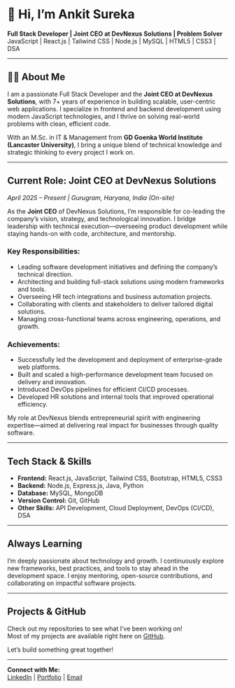 # 👋 Hi, I’m Ankit Sureka

 **Full Stack Developer | Joint CEO at DevNexus Solutions | Problem Solver**  
 JavaScript | React.js | Tailwind CSS | Node.js | MySQL | HTML5 | CSS3 | DSA

---

## 🧑‍💼 About Me

I am a passionate Full Stack Developer and the **Joint CEO at DevNexus Solutions**, with 7+ years of experience in building scalable, user-centric web applications. I specialize in frontend and backend development using modern JavaScript technologies, and I thrive on solving real-world problems with clean, efficient code.

With an M.Sc. in IT & Management from **GD Goenka World Institute (Lancaster University)**, I bring a unique blend of technical knowledge and strategic thinking to every project I work on.

---

## Current Role: Joint CEO at DevNexus Solutions

 *April 2025 – Present | Gurugram, Haryana, India (On-site)*

As the **Joint CEO** of DevNexus Solutions, I’m responsible for co-leading the company’s vision, strategy, and technological innovation. I bridge leadership with technical execution—overseeing product development while staying hands-on with code, architecture, and mentorship.

###  Key Responsibilities:
- Leading software development initiatives and defining the company’s technical direction.
- Architecting and building full-stack solutions using modern frameworks and tools.
- Overseeing HR tech integrations and business automation projects.
- Collaborating with clients and stakeholders to deliver tailored digital solutions.
- Managing cross-functional teams across engineering, operations, and growth.

### Achievements:
- Successfully led the development and deployment of enterprise-grade web platforms.
- Built and scaled a high-performance development team focused on delivery and innovation.
- Introduced DevOps pipelines for efficient CI/CD processes.
- Developed HR solutions and internal tools that improved operational efficiency.

My role at DevNexus blends entrepreneurial spirit with engineering expertise—aimed at delivering real impact for businesses through quality software.

---

## Tech Stack & Skills

- **Frontend:** React.js, JavaScript, Tailwind CSS, Bootstrap, HTML5, CSS3  
- **Backend:** Node.js, Express.js, Java, Python  
- **Database:** MySQL, MongoDB  
- **Version Control:** Git, GitHub  
- **Other Skills:** API Development, Cloud Deployment, DevOps (CI/CD), DSA

---

## Always Learning

I’m deeply passionate about technology and growth. I continuously explore new frameworks, best practices, and tools to stay ahead in the development space. I enjoy mentoring, open-source contributions, and collaborating on impactful software projects.

---

## Projects & GitHub

Check out my repositories to see what I’ve been working on!  
Most of my projects are available right here on [GitHub](https://github.com/).

Let’s build something great together!

---

 **Connect with Me:**  
[LinkedIn](https://www.linkedin.com/) | [Portfolio](#) | [Email](mailto:ankitsureka@example.com)

